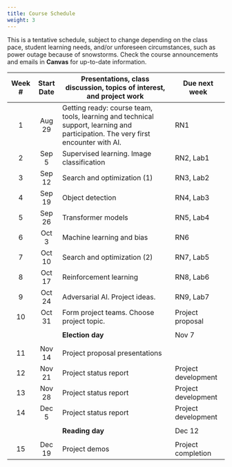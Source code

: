 ```yaml
---
title: Course Schedule
weight: 3
---
```


This is a tentative schedule, subject to change depending on the class pace, student learning needs, and/or unforeseen circumstances, such as power outage because of snowstorms. Check the course announcements and emails in **Canvas** for up-to-date information.

|Week #|Start<br/>Date|Presentations, class discussion, topics of interest, and project work |Due next week|
| :--: | :--: | -- | -- |
|1|Aug 29|Getting ready: course team, tools, learning and technical support, learning and participation. The very first encounter with AI.|RN1| 
|2|Sep 5 |Supervised learning. Image classification |RN2, Lab1| 
|3|Sep 12|Search and optimization (1)|RN3, Lab2|
|4|Sep 19|Object detection|RN4, Lab3|
|5|Sep 26|Transformer models|RN5, Lab4|
|6|Oct 3 |Machine learning and bias|RN6|
|7|Oct 10|Search and optimization (2)|RN7, Lab5|
|8|Oct 17|Reinforcement learning|RN8, Lab6|
|9|Oct 24|Adversarial AI. Project ideas.|RN9, Lab7|
|10|Oct 31|Form project teams. Choose project topic.|Project proposal|
|||
|||**Election day**|Nov 7|
|||
|11|Nov 14|Project proposal presentations||
|12|Nov 21|Project status report|Project development|
|13|Nov 28|Project status report|Project development| 
|14|Dec 5 |Project status report|Project development|
|||
|||**Reading day**|Dec 12|
|||
|15|Dec 19|Project demos|Project completion| 



